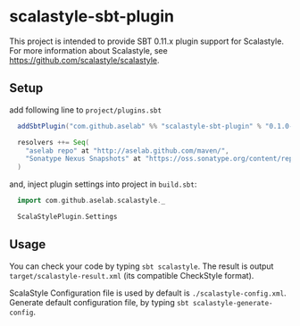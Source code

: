 # scalastyle-sbt-plugin

This project is intended to provide SBT 0.11.x plugin support for Scalastyle.
For more information about Scalastyle, see https://github.com/scalastyle/scalastyle.

## Setup

add following line to `project/plugins.sbt`

```scala
  addSbtPlugin("com.github.aselab" %% "scalastyle-sbt-plugin" % "0.1.0-SNAPSHOT")

  resolvers ++= Seq(
    "aselab repo" at "http://aselab.github.com/maven/",
    "Sonatype Nexus Snapshots" at "https://oss.sonatype.org/content/repositories/snapshots"
  )
```

and, inject plugin settings into project in `build.sbt`:

```scala
  import com.github.aselab.scalastyle._

  ScalaStylePlugin.Settings
```

## Usage

You can check your code by typing `sbt scalastyle`.
The result is output `target/scalastyle-result.xml` (its compatible CheckStyle format).

ScalaStyle Configuration file is used by default is `./scalastyle-config.xml`.
Generate default configuration file, by typing `sbt scalastyle-generate-config`.

